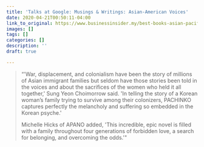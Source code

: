 ```yaml
---
title: 'Talks at Google: Musings & Writings: Asian-American Voices'
date: 2020-04-21T00:50:11-04:00
link_to_original: https://www.businessinsider.my/best-books-asian-pacific-american-heritage-authors-2020-4
images: []
tags: []
categories: []
description: ''
draft: true

---
```

> “'War, displacement, and colonialism have been the story of millions of Asian immigrant families but seldom have those stories been told in the voices and about the sacrifices of the women who held it all together,' Sung Yeon Choimorrow said. 'In telling the story of a Korean woman’s family trying to survive among their colonizers, PACHINKO captures perfectly the melancholy and suffering so embedded in the Korean psyche.'
>
> Michelle Hicks of APANO added, 'This incredible, epic novel is filled with a family throughout four generations of forbidden love, a search for belonging, and overcoming the odds.'"
